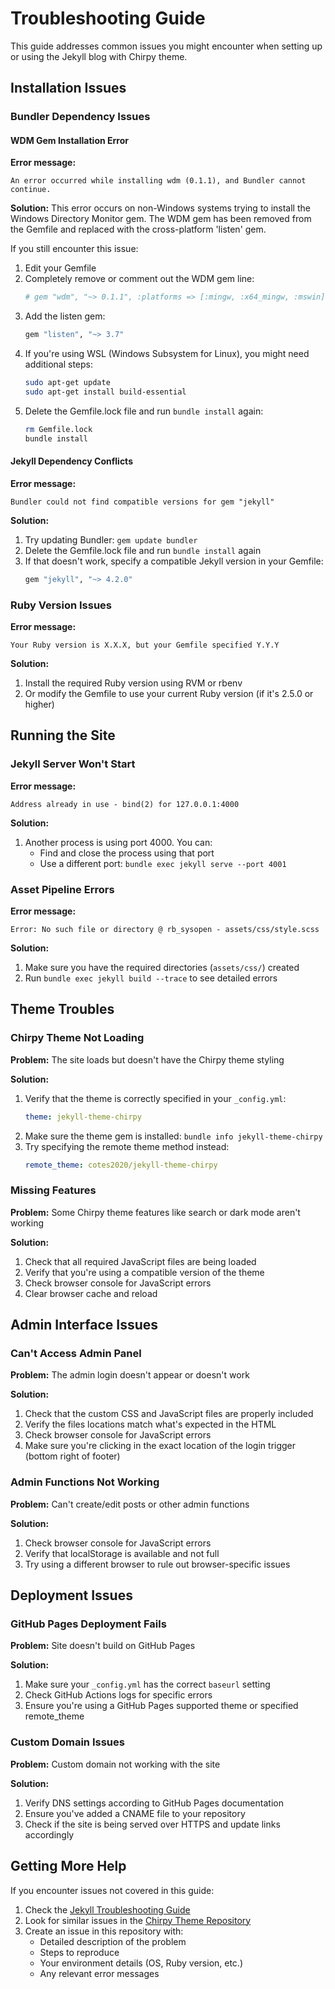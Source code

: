 # Troubleshooting Guide

This guide addresses common issues you might encounter when setting up or using the Jekyll blog with Chirpy theme.

## Installation Issues

### Bundler Dependency Issues

#### WDM Gem Installation Error

**Error message:**
```
An error occurred while installing wdm (0.1.1), and Bundler cannot continue.
```

**Solution:**
This error occurs on non-Windows systems trying to install the Windows Directory Monitor gem. The WDM gem has been removed from the Gemfile and replaced with the cross-platform 'listen' gem.

If you still encounter this issue:

1. Edit your Gemfile
2. Completely remove or comment out the WDM gem line:
   ```ruby
   # gem "wdm", "~> 0.1.1", :platforms => [:mingw, :x64_mingw, :mswin]
   ```
3. Add the listen gem:
   ```ruby
   gem "listen", "~> 3.7"
   ```
4. If you're using WSL (Windows Subsystem for Linux), you might need additional steps:
   ```bash
   sudo apt-get update
   sudo apt-get install build-essential
   ```
5. Delete the Gemfile.lock file and run `bundle install` again:
   ```bash
   rm Gemfile.lock
   bundle install
   ```

#### Jekyll Dependency Conflicts

**Error message:**
```
Bundler could not find compatible versions for gem "jekyll"
```

**Solution:**
1. Try updating Bundler: `gem update bundler`
2. Delete the Gemfile.lock file and run `bundle install` again
3. If that doesn't work, specify a compatible Jekyll version in your Gemfile:
   ```ruby
   gem "jekyll", "~> 4.2.0"
   ```

### Ruby Version Issues

**Error message:**
```
Your Ruby version is X.X.X, but your Gemfile specified Y.Y.Y
```

**Solution:**
1. Install the required Ruby version using RVM or rbenv
2. Or modify the Gemfile to use your current Ruby version (if it's 2.5.0 or higher)

## Running the Site

### Jekyll Server Won't Start

**Error message:**
```
Address already in use - bind(2) for 127.0.0.1:4000
```

**Solution:**
1. Another process is using port 4000. You can:
   - Find and close the process using that port
   - Use a different port: `bundle exec jekyll serve --port 4001`

### Asset Pipeline Errors

**Error message:**
```
Error: No such file or directory @ rb_sysopen - assets/css/style.scss
```

**Solution:**
1. Make sure you have the required directories (`assets/css/`) created
2. Run `bundle exec jekyll build --trace` to see detailed errors

## Theme Troubles

### Chirpy Theme Not Loading

**Problem:** The site loads but doesn't have the Chirpy theme styling

**Solution:**
1. Verify that the theme is correctly specified in your `_config.yml`:
   ```yml
   theme: jekyll-theme-chirpy
   ```
2. Make sure the theme gem is installed: `bundle info jekyll-theme-chirpy`
3. Try specifying the remote theme method instead:
   ```yml
   remote_theme: cotes2020/jekyll-theme-chirpy
   ```

### Missing Features

**Problem:** Some Chirpy theme features like search or dark mode aren't working

**Solution:**
1. Check that all required JavaScript files are being loaded
2. Verify that you're using a compatible version of the theme
3. Check browser console for JavaScript errors
4. Clear browser cache and reload

## Admin Interface Issues

### Can't Access Admin Panel

**Problem:** The admin login doesn't appear or doesn't work

**Solution:**
1. Check that the custom CSS and JavaScript files are properly included
2. Verify the files locations match what's expected in the HTML
3. Check browser console for JavaScript errors
4. Make sure you're clicking in the exact location of the login trigger (bottom right of footer)

### Admin Functions Not Working

**Problem:** Can't create/edit posts or other admin functions

**Solution:**
1. Check browser console for JavaScript errors
2. Verify that localStorage is available and not full
3. Try using a different browser to rule out browser-specific issues

## Deployment Issues

### GitHub Pages Deployment Fails

**Problem:** Site doesn't build on GitHub Pages

**Solution:**
1. Make sure your `_config.yml` has the correct `baseurl` setting
2. Check GitHub Actions logs for specific errors
3. Ensure you're using a GitHub Pages supported theme or specified remote_theme

### Custom Domain Issues

**Problem:** Custom domain not working with the site

**Solution:**
1. Verify DNS settings according to GitHub Pages documentation
2. Ensure you've added a CNAME file to your repository
3. Check if the site is being served over HTTPS and update links accordingly

## Getting More Help

If you encounter issues not covered in this guide:

1. Check the [Jekyll Troubleshooting Guide](https://jekyllrb.com/docs/troubleshooting/)
2. Look for similar issues in the [Chirpy Theme Repository](https://github.com/cotes2020/jekyll-theme-chirpy/issues)
3. Create an issue in this repository with:
   - Detailed description of the problem
   - Steps to reproduce
   - Your environment details (OS, Ruby version, etc.)
   - Any relevant error messages